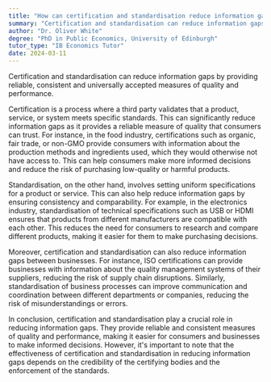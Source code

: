 ```yaml
---
title: "How can certification and standardisation reduce information gaps?"
summary: "Certification and standardisation can reduce information gaps by providing reliable, consistent and universally accepted measures of quality and performance."
author: "Dr. Oliver White"
degree: "PhD in Public Economics, University of Edinburgh"
tutor_type: "IB Economics Tutor"
date: 2024-03-11
---
```


Certification and standardisation can reduce information gaps by providing reliable, consistent and universally accepted measures of quality and performance.

Certification is a process where a third party validates that a product, service, or system meets specific standards. This can significantly reduce information gaps as it provides a reliable measure of quality that consumers can trust. For instance, in the food industry, certifications such as organic, fair trade, or non-GMO provide consumers with information about the production methods and ingredients used, which they would otherwise not have access to. This can help consumers make more informed decisions and reduce the risk of purchasing low-quality or harmful products.

Standardisation, on the other hand, involves setting uniform specifications for a product or service. This can also help reduce information gaps by ensuring consistency and comparability. For example, in the electronics industry, standardisation of technical specifications such as USB or HDMI ensures that products from different manufacturers are compatible with each other. This reduces the need for consumers to research and compare different products, making it easier for them to make purchasing decisions.

Moreover, certification and standardisation can also reduce information gaps between businesses. For instance, ISO certifications can provide businesses with information about the quality management systems of their suppliers, reducing the risk of supply chain disruptions. Similarly, standardisation of business processes can improve communication and coordination between different departments or companies, reducing the risk of misunderstandings or errors.

In conclusion, certification and standardisation play a crucial role in reducing information gaps. They provide reliable and consistent measures of quality and performance, making it easier for consumers and businesses to make informed decisions. However, it's important to note that the effectiveness of certification and standardisation in reducing information gaps depends on the credibility of the certifying bodies and the enforcement of the standards.
    